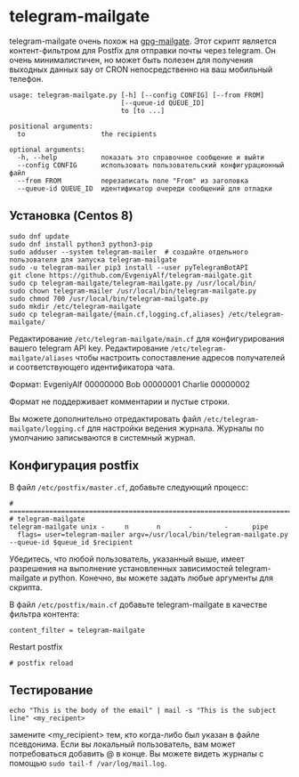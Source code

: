 telegram-mailgate
=================

telegram-mailgate очень похож на [gpg-mailgate](https://github.com/uakfdotb/gpg-mailgate).
Этот скрипт является контент-фильтром для Postfix для отправки почты через telegram.
Он очень минималистичен, но может быть полезен для получения выходных данных say от CRON непосредственно на ваш мобильный телефон.

    usage: telegram-mailgate.py [-h] [--config CONFIG] [--from FROM]
                                [--queue-id QUEUE_ID] 
                                to [to ...]
    
    positional arguments:
      to                   the recipients
    
    optional arguments:
      -h, --help           показать это справочное сообщение и выйти
      --config CONFIG      использовать пользовательский конфигурационный файл
      --from FROM          перезаписать поле "From" из заголовка
      --queue-id QUEUE_ID  идентификатор очереди сообщений для отладки

Установка (Centos 8)
------------

    sudo dnf update 
    sudo dnf install python3 python3-pip
    sudo adduser --system telegram-mailer  # создайте отдельного пользователя для запуска telegram-mailgate
    sudo -u telegram-mailer pip3 install --user pyTelegramBotAPI
    git clone https://github.com/EvgeniyAlf/telegram-mailgate.git
    sudo cp telegram-mailgate/telegram-mailgate.py /usr/local/bin/
    sudo chown telegram-mailer /usr/local/bin/telegram-mailgate.py
    sudo chmod 700 /usr/local/bin/telegram-mailgate.py
    sudo mkdir /etc/telegram-mailgate
    sudo cp telegram-mailgate/{main.cf,logging.cf,aliases} /etc/telegram-mailgate/    

Редактирование `/etc/telegram-mailgate/main.cf` для конфигурирования вашего telegram API key.
Редактирование `/etc/telegram-mailgate/aliases` чтобы настроить сопоставление адресов получателей и соответствующего идентификатора чата.

Формат:
    EvgeniyAlf 00000000
    Bob 00000001
    Charlie 00000002

Формат не поддерживает комментарии и пустые строки.

Вы можете дополнительно отредактировать файл `/etc/telegram-mailgate/logging.cf` для настройки ведения журнала. Журналы по умолчанию записываются в системный журнал.

Конфигурация postfix
---------------------

В файл `/etc/postfix/master.cf`, добавьте следующий процесс:

    # =======================================================================
    # telegram-mailgate
    telegram-mailgate unix -     n       n       -        -      pipe
      flags= user=telegram-mailer argv=/usr/local/bin/telegram-mailgate.py --queue-id $queue_id $recipient

Убедитесь, что любой пользователь, указанный выше, имеет разрешения на выполнение установленных зависимостей telegram-mailgate и python. Конечно, вы можете задать любые аргументы для скрипта.
    
В файл `/etc/postfix/main.cf` добавьте telegram-mailgate в качестве фильтра контента:

    content_filter = telegram-mailgate
    
Restart postfix

    # postfix reload

Тестирование
-------

    echo "This is the body of the email" | mail -s "This is the subject line" <my_recipent>

замените <my_recipient> тем, кто когда-либо был указан в файле псевдонима. Если вы локальный пользователь, вам может потребоваться добавить @<hostname> в конце.
Вы можете видеть журналы с помощью `sudo tail-f /var/log/mail.log`.
